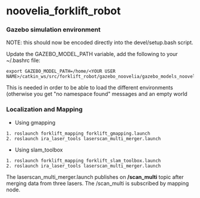 # noovelia_forklift_robot

### Gazebo simulation environment
NOTE: this should now be encoded directly into the devel/setup.bash script.

Update the GAZEBO_MODEL_PATH variable, add the following to your ~/.bashrc file:

```
export GAZEBO_MODEL_PATH=/home/<YOUR USER NAME>/catkin_ws/src/forklift_robot/gazebo_noovelia/gazebo_models_noovelia/models:$GAZEBO_MODEL_PATH
```
This is needed in order to be able to load the different environments (otherwise you get "no namespace found" messages and an empty world


### Localization and Mapping

* Using gmapping

```
1. roslaunch forklift_mapping forklift_gmapping.launch
2. roslaunch ira_laser_tools laserscan_multi_merger.launch
```

* Using slam_toolbox

```
1. roslaunch forklift_mapping forklift_slam_toolbox.launch
2. roslaunch ira_laser_tools laserscan_multi_merger.launch
```

The laserscan_multi_merger.launch publishes on **/scan_multi** topic after merging data from three lasers. The /scan_multi  is subscribed by mapping node.
